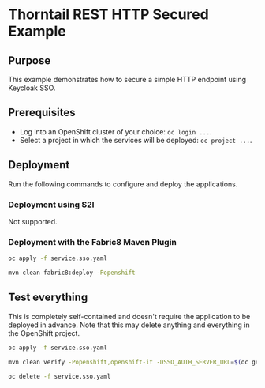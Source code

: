# Thorntail REST HTTP Secured Example

## Purpose

This example demonstrates how to secure a simple HTTP endpoint using Keycloak SSO.

## Prerequisites

* Log into an OpenShift cluster of your choice: `oc login ...`.
* Select a project in which the services will be deployed: `oc project ...`.

## Deployment

Run the following commands to configure and deploy the applications.

### Deployment using S2I

Not supported.

### Deployment with the Fabric8 Maven Plugin

```bash
oc apply -f service.sso.yaml

mvn clean fabric8:deploy -Popenshift
```

## Test everything

This is completely self-contained and doesn't require the application to be deployed in advance.
Note that this may delete anything and everything in the OpenShift project.

```bash
oc apply -f service.sso.yaml

mvn clean verify -Popenshift,openshift-it -DSSO_AUTH_SERVER_URL=$(oc get route secure-sso -o jsonpath='{"https://"}{.spec.host}{"/auth\n"}')

oc delete -f service.sso.yaml
```
